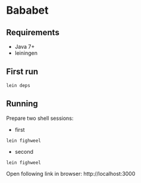 # Bababet

## Requirements

- Java 7+
- leiningen

## First run

```
lein deps
```

## Running

Prepare two shell sessions:

- first
```shell
lein fighweel
```
- second
```shell
lein fighweel
```

Open following link in browser: http://localhost:3000
